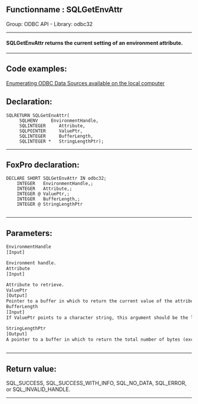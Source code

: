 <link rel="stylesheet" type="text/css" href="../../css/win32api.css">  
<link rel="stylesheet" href="https://cdnjs.cloudflare.com/ajax/libs/font-awesome/4.7.0/css/font-awesome.min.css">

## Functionname : SQLGetEnvAttr
Group: ODBC API - Library: odbc32    
***  


#### SQLGetEnvAttr returns the current setting of an environment attribute.
***  


## Code examples:
[Enumerating ODBC Data Sources available on the local computer](../../samples/sample_284.md)  

## Declaration:
```foxpro  
SQLRETURN SQLGetEnvAttr(
     SQLHENV     EnvironmentHandle,
     SQLINTEGER     Attribute,
     SQLPOINTER     ValuePtr,
     SQLINTEGER     BufferLength,
     SQLINTEGER *   StringLengthPtr);  
```  
***  


## FoxPro declaration:
```foxpro  
DECLARE SHORT SQLGetEnvAttr IN odbc32;
	INTEGER   EnvironmentHandle,;
	INTEGER   Attribute,;
	INTEGER @ ValuePtr,;
	INTEGER   BufferLength,;
	INTEGER @ StringLengthPtr
  
```  
***  


## Parameters:
```txt  
EnvironmentHandle
[Input]

Environment handle.
Attribute
[Input]

Attribute to retrieve.
ValuePtr
[Output]
Pointer to a buffer in which to return the current value of the attribute specified by Attribute.
BufferLength
[Input]
If ValuePtr points to a character string, this argument should be the length of *ValuePtr. If *ValuePtr is an integer, BufferLength is ignored.

StringLengthPtr
[Output]
A pointer to a buffer in which to return the total number of bytes (excluding the null-termination character) available to return in *ValuePtr.
  
```  
***  


## Return value:
SQL_SUCCESS, SQL_SUCCESS_WITH_INFO, SQL_NO_DATA, SQL_ERROR, or SQL_INVALID_HANDLE.  
***  

